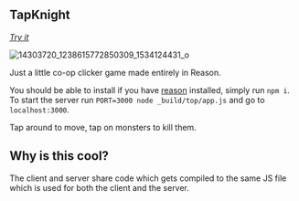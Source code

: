 TapKnight
---
_[Try it](https://fathomless-everglades-48299.herokuapp.com)_

![14303720_1238615772850309_1534124431_o](https://cloud.githubusercontent.com/assets/4534692/18505729/7d4da830-7a1d-11e6-91c2-bbed50703071.png)

Just a little co-op clicker game made entirely in Reason.

You should be able to install if you have [reason](http://github.com/facebook/reason) installed, simply run `npm i`. To start the server run `PORT=3000 node _build/top/app.js` and go to `localhost:3000`.

Tap around to move, tap on monsters to kill them.

## Why is this cool?
The client and server share code which gets compiled to the same JS file which is used for both the client and the server.
